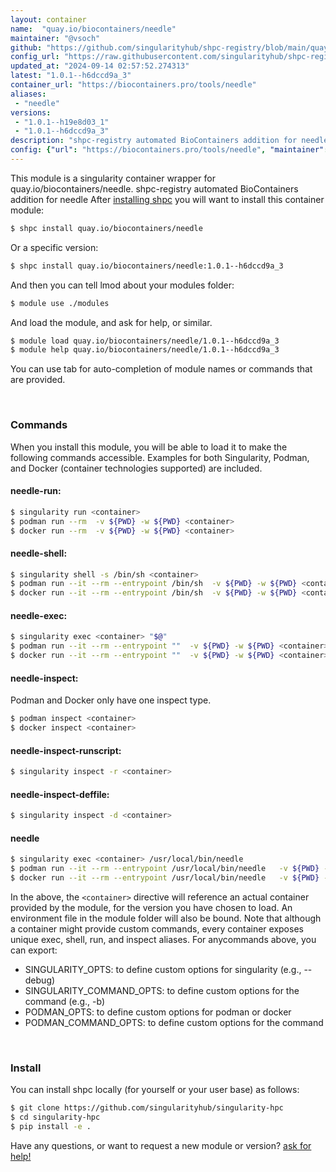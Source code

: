 ```yaml
---
layout: container
name:  "quay.io/biocontainers/needle"
maintainer: "@vsoch"
github: "https://github.com/singularityhub/shpc-registry/blob/main/quay.io/biocontainers/needle/container.yaml"
config_url: "https://raw.githubusercontent.com/singularityhub/shpc-registry/main/quay.io/biocontainers/needle/container.yaml"
updated_at: "2024-09-14 02:57:52.274313"
latest: "1.0.1--h6dccd9a_3"
container_url: "https://biocontainers.pro/tools/needle"
aliases:
 - "needle"
versions:
 - "1.0.1--h19e8d03_1"
 - "1.0.1--h6dccd9a_3"
description: "shpc-registry automated BioContainers addition for needle"
config: {"url": "https://biocontainers.pro/tools/needle", "maintainer": "@vsoch", "description": "shpc-registry automated BioContainers addition for needle", "latest": {"1.0.1--h6dccd9a_3": "sha256:31a3e95fcf248eb55eb3742d594a74a55ab3996e32d938a3a8694cd2f59774e9"}, "tags": {"1.0.1--h19e8d03_1": "sha256:f48f6909435e6d787cfcf57d6a6bf2e832557f3aeb62f63141ef204b88cf595f", "1.0.1--h6dccd9a_3": "sha256:31a3e95fcf248eb55eb3742d594a74a55ab3996e32d938a3a8694cd2f59774e9"}, "docker": "quay.io/biocontainers/needle", "aliases": {"needle": "/usr/local/bin/needle"}}
---
```


This module is a singularity container wrapper for quay.io/biocontainers/needle.
shpc-registry automated BioContainers addition for needle
After [installing shpc](#install) you will want to install this container module:


```bash
$ shpc install quay.io/biocontainers/needle
```

Or a specific version:

```bash
$ shpc install quay.io/biocontainers/needle:1.0.1--h6dccd9a_3
```

And then you can tell lmod about your modules folder:

```bash
$ module use ./modules
```

And load the module, and ask for help, or similar.

```bash
$ module load quay.io/biocontainers/needle/1.0.1--h6dccd9a_3
$ module help quay.io/biocontainers/needle/1.0.1--h6dccd9a_3
```

You can use tab for auto-completion of module names or commands that are provided.

<br>

### Commands

When you install this module, you will be able to load it to make the following commands accessible.
Examples for both Singularity, Podman, and Docker (container technologies supported) are included.

#### needle-run:

```bash
$ singularity run <container>
$ podman run --rm  -v ${PWD} -w ${PWD} <container>
$ docker run --rm  -v ${PWD} -w ${PWD} <container>
```

#### needle-shell:

```bash
$ singularity shell -s /bin/sh <container>
$ podman run --it --rm --entrypoint /bin/sh  -v ${PWD} -w ${PWD} <container>
$ docker run --it --rm --entrypoint /bin/sh  -v ${PWD} -w ${PWD} <container>
```

#### needle-exec:

```bash
$ singularity exec <container> "$@"
$ podman run --it --rm --entrypoint ""  -v ${PWD} -w ${PWD} <container> "$@"
$ docker run --it --rm --entrypoint ""  -v ${PWD} -w ${PWD} <container> "$@"
```

#### needle-inspect:

Podman and Docker only have one inspect type.

```bash
$ podman inspect <container>
$ docker inspect <container>
```

#### needle-inspect-runscript:

```bash
$ singularity inspect -r <container>
```

#### needle-inspect-deffile:

```bash
$ singularity inspect -d <container>
```


#### needle

```bash
$ singularity exec <container> /usr/local/bin/needle
$ podman run --it --rm --entrypoint /usr/local/bin/needle   -v ${PWD} -w ${PWD} <container> -c " $@"
$ docker run --it --rm --entrypoint /usr/local/bin/needle   -v ${PWD} -w ${PWD} <container> -c " $@"
```



In the above, the `<container>` directive will reference an actual container provided
by the module, for the version you have chosen to load. An environment file in the
module folder will also be bound. Note that although a container
might provide custom commands, every container exposes unique exec, shell, run, and
inspect aliases. For anycommands above, you can export:

 - SINGULARITY_OPTS: to define custom options for singularity (e.g., --debug)
 - SINGULARITY_COMMAND_OPTS: to define custom options for the command (e.g., -b)
 - PODMAN_OPTS: to define custom options for podman or docker
 - PODMAN_COMMAND_OPTS: to define custom options for the command

<br>

### Install

You can install shpc locally (for yourself or your user base) as follows:

```bash
$ git clone https://github.com/singularityhub/singularity-hpc
$ cd singularity-hpc
$ pip install -e .
```

Have any questions, or want to request a new module or version? [ask for help!](https://github.com/singularityhub/singularity-hpc/issues)